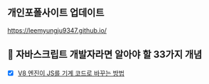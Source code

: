 ## 개인포폴사이트 업데이트
https://leemyungju9347.github.io/

## 🔨 자바스크립트 개발자라면 알아야 할 33가지 개념
- [x] [V8 엔진이 JS를 기계 코드로 바꾸는 방법](https://velog.io/@fromzoo/V8-%EC%97%94%EC%A7%84%EC%9D%B4-JS%EB%A5%BC-%EA%B8%B0%EA%B3%84-%EC%BD%94%EB%93%9C%EB%A1%9C-%EB%B0%94%EA%BE%B8%EB%8A%94-%EB%B0%A9%EB%B2%95)
